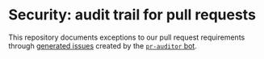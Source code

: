 # Security: audit trail for pull requests

This repository documents exceptions to our pull request requirements through [generated issues](https://github.com/sourcegraph/sec-pr-audit-trail/issues) created by the [`pr-auditor` bot](https://github.com/sourcegraph/sourcegraph/tree/main/dev/pr-auditor).
